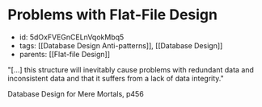 # Problems with Flat-File Design
* id: 5dOxFVEGnCELnVqokMbq5
* tags: [[Database Design Anti-patterns]], [[Database Design]]
* parents: [[Flat-file Design]]

"[...] this structure will inevitably cause problems with redundant data and inconsistent data and that it suffers from a lack of data integrity."

Database Design for Mere Mortals, p456
